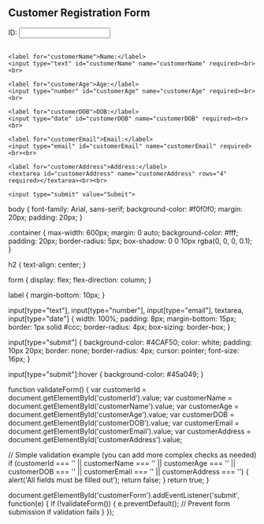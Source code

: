 <!DOCTYPE html>
<html lang="en">
<head>
<meta charset="UTF-8">
<meta name="viewport" content="width=device-width, initial-scale=1.0">
<title>Customer Registration</title>
<link rel="stylesheet" href="styles.css"> <!-- External CSS file for styling -->
</head>
<body>
<div class="container">
  <h2>Customer Registration Form</h2>
  <form id="customerForm" action="#" method="post">
    <label for="customerId">ID:</label>
    <input type="text" id="customerId" name="customerId" required><br><br>
    
    <label for="customerName">Name:</label>
    <input type="text" id="customerName" name="customerName" required><br><br>
    
    <label for="customerAge">Age:</label>
    <input type="number" id="customerAge" name="customerAge" required><br><br>
    
    <label for="customerDOB">DOB:</label>
    <input type="date" id="customerDOB" name="customerDOB" required><br><br>
    
    <label for="customerEmail">Email:</label>
    <input type="email" id="customerEmail" name="customerEmail" required><br><br>
    
    <label for="customerAddress">Address:</label>
    <textarea id="customerAddress" name="customerAddress" rows="4" required></textarea><br><br>
    
    <input type="submit" value="Submit">
  </form>
</div>
<script src="validateForm.js"></script> <!-- External JavaScript file for form validation -->
</body>
</html>



body {
  font-family: Arial, sans-serif;
  background-color: #f0f0f0;
  margin: 20px;
  padding: 20px;
}

.container {
  max-width: 600px;
  margin: 0 auto;
  background-color: #fff;
  padding: 20px;
  border-radius: 5px;
  box-shadow: 0 0 10px rgba(0, 0, 0, 0.1);
}

h2 {
  text-align: center;
}

form {
  display: flex;
  flex-direction: column;
}

label {
  margin-bottom: 10px;
}

input[type="text"],
input[type="number"],
input[type="email"],
textarea,
input[type="date"] {
  width: 100%;
  padding: 8px;
  margin-bottom: 15px;
  border: 1px solid #ccc;
  border-radius: 4px;
  box-sizing: border-box;
}

input[type="submit"] {
  background-color: #4CAF50;
  color: white;
  padding: 10px 20px;
  border: none;
  border-radius: 4px;
  cursor: pointer;
  font-size: 16px;
}

input[type="submit"]:hover {
  background-color: #45a049;
}



function validateForm() {
  var customerId = document.getElementById('customerId').value;
  var customerName = document.getElementById('customerName').value;
  var customerAge = document.getElementById('customerAge').value;
  var customerDOB = document.getElementById('customerDOB').value;
  var customerEmail = document.getElementById('customerEmail').value;
  var customerAddress = document.getElementById('customerAddress').value;

  // Simple validation example (you can add more complex checks as needed)
  if (customerId === '' || customerName === '' || customerAge === '' || customerDOB === '' || customerEmail === '' || customerAddress === '') {
    alert('All fields must be filled out');
    return false;
  }
  return true;
}

document.getElementById('customerForm').addEventListener('submit', function(e) {
  if (!validateForm()) {
    e.preventDefault(); // Prevent form submission if validation fails
  }
});
